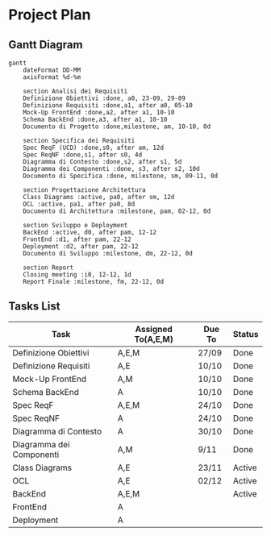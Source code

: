 # Project Plan

## Gantt Diagram

```mermaid
gantt
    dateFormat DD-MM
    axisFormat %d-%m

    section Analisi dei Requisiti
    Definizione Obiettivi :done, a0, 23-09, 29-09
    Definizione Requisiti :done,a1, after a0, 05-10
    Mock-Up FrontEnd :done,a2, after a1, 10-10 
    Schema BackEnd :done,a3, after a1, 10-10
    Documento di Progetto :done,milestone, am, 10-10, 0d
    
    section Specifica dei Requisiti
    Spec ReqF (UCD) :done,s0, after am, 12d
    Spec ReqNF :done,s1, after s0, 4d
    Diagramma di Contesto :done,s2, after s1, 5d
    Diagramma dei Componenti :done, s3, after s2, 10d
    Documento di Specifica :done, milestone, sm, 09-11, 0d

    section Progettazione Architettura
    Class Diagrams :active, pa0, after sm, 12d
    OCL :active, pa1, after pa0, 8d
    Documento di Architettura :milestone, pam, 02-12, 0d

    section Sviluppo e Deployment
    BackEnd :active, d0, after pam, 12-12
    FrontEnd :d1, after pam, 22-12
    Deployment :d2, after pam, 22-12
    Documento di Sviluppo :milestone, dm, 22-12, 0d

    section Report
    Closing meeting :i0, 12-12, 1d
    Report Finale :milestone, fm, 22-12, 0d

```

## Tasks List

| **Task**               | **Assigned To(A,E,M)** | **Due To** | **Status** |
|------------------------|------------------------|------------|------------|
|Definizione Obiettivi   |A,E,M|27/09|Done|
|Definizione Requisiti   |A,E|10/10|Done|
|Mock-Up FrontEnd        |A,M|10/10|Done|
|Schema BackEnd          |A|10/10|Done|
|Spec ReqF               |A,E,M|24/10|Done|
|Spec ReqNF              |A|24/10|Done|
|Diagramma di Contesto   |A|30/10|Done|
|Diagramma dei Componenti|A,M|9/11|Done|
|Class Diagrams          |A,E|23/11|Active|
|OCL                     |A,E|02/12|Active|
|BackEnd                 |A,E,M||Active|
|FrontEnd                |A|||
|Deployment              |A|||